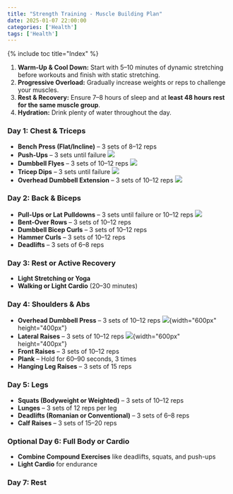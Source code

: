 ```yaml
---
title: "Strength Training - Muscle Building Plan"
date: 2025-01-07 22:00:00
categories: ['Health']
tags: ['Health']
---
```

{% include toc title="Index" %}

1. **Warm-Up & Cool Down:** Start with 5–10 minutes of dynamic stretching before workouts and finish with static stretching.
2. **Progressive Overload:** Gradually increase weights or reps to challenge your muscles.
3. **Rest & Recovery:** Ensure 7–8 hours of sleep and at **least 48 hours rest for the same muscle group**.
4. **Hydration:** Drink plenty of water throughout the day.

### Day 1: Chest & Triceps
- **Bench Press (Flat/Incline)** – 3 sets of 8–12 reps
- **Push-Ups** – 3 sets until failure
![](https://www.youtube.com/watch?v=IODxDxX7oi4)
- **Dumbbell Flyes** – 3 sets of 10–12 reps
![](https://www.youtube.com/watch?v=T4okLh2eppw&t=23s)
- **Tricep Dips** – 3 sets until failure
![](https://www.youtube.com/watch?v=5XkOdAtPn2Y)
- **Overhead Dumbbell Extension** – 3 sets of 10–12 reps
![](https://www.youtube.com/watch?v=iHgtJiwcODo)

### Day 2: Back & Biceps
- **Pull-Ups or Lat Pulldowns** – 3 sets until failure or 10–12 reps
![](https://www.youtube.com/watch?v=trZQjegcRx0&t=8s)
- **Bent-Over Rows** – 3 sets of 10–12 reps
- **Dumbbell Bicep Curls** – 3 sets of 10–12 reps
- **Hammer Curls** – 3 sets of 10–12 reps
- **Deadlifts** – 3 sets of 6–8 reps

### Day 3: Rest or Active Recovery
- **Light Stretching or Yoga**
- **Walking or Light Cardio** (20–30 minutes)

### Day 4: Shoulders & Abs
- **Overhead Dumbbell Press** – 3 sets of 10–12 reps
![](https://upload.wikimedia.org/wikipedia/commons/1/15/Dumbbell-shoulder-press-1.png){width="600px" height="400px"}
- **Lateral Raises** – 3 sets of 10–12 reps
![](https://upload.wikimedia.org/wikipedia/commons/f/fd/Dumbbell-lateral-raises-1.png){width="600px" height="400px"}
- **Front Raises** – 3 sets of 10–12 reps
- **Plank** – Hold for 60–90 seconds, 3 times
- **Hanging Leg Raises** – 3 sets of 15 reps

### Day 5: Legs
- **Squats (Bodyweight or Weighted)** – 3 sets of 10–12 reps
- **Lunges** – 3 sets of 12 reps per leg
- **Deadlifts (Romanian or Conventional)** – 3 sets of 6–8 reps
- **Calf Raises** – 3 sets of 15–20 reps

### Optional Day 6: Full Body or Cardio
- **Combine Compound Exercises** like deadlifts, squats, and push-ups
- **Light Cardio** for endurance

### Day 7: Rest